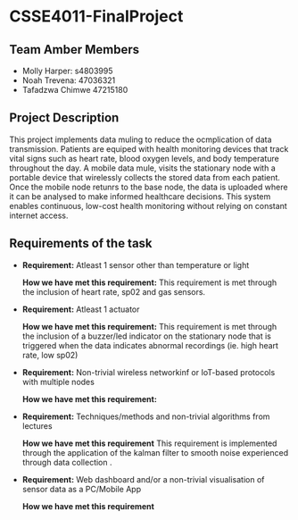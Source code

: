 # CSSE4011-FinalProject
## Team Amber Members
- Molly Harper: s4803995
- Noah Trevena: 47036321
- Tafadzwa Chimwe 47215180
## Project Description
This project implements data muling to reduce the ocmplication of data transmission. Patients are equiped with health monitoring devices that track vital signs such as heart rate, blood oxygen levels, and body temperature throughout the day. A mobile data mule, visits the stationary node with a portable device that wirelessly collects the stored data from each patient. Once the mobile node retunrs to the base node, the data is uploaded where it can be analysed to make informed healthcare decisions. This system enables continuous, low-cost health monitoring without relying on constant internet access.

## Requirements of the task
- **Requirement:**
Atleast 1 sensor other than temperature or light 

    **How we have met this requirement:**
   This requirement is met through the inclusion of heart rate, sp02 and gas sensors.

- **Requirement:**
Atleast 1 actuator

    **How we have met this requirement:**
  This requirement is met through the inclusion of a buzzer/led indicator on the stationary node that is triggered when the data indicates abnormal recordings (ie. high heart rate, low sp02)

- **Requirement:**
 Non-trivial wireless networkinf or IoT-based protocols with multiple nodes

    **How we have met this requirement:**

- **Requirement:**
Techniques/methods and non-trivial algorithms from lectures

    **How we have met this requirement**
   This requirement is implemented through the application of the kalman filter to smooth noise experienced through data collection .

- **Requirement:**
Web dashboard and/or a non-trivial visualisation of sensor data as a PC/Mobile App

    **How we have met this requirement** 


